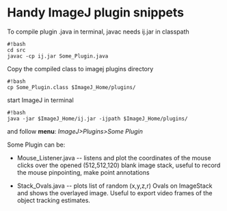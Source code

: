 # Handy ImageJ plugin snippets

To compile plugin .java in terminal, javac needs ij.jar in classpath
```
#!bash
cd src
javac -cp ij.jar Some_Plugin.java

```
Copy the compiled class to imagej plugins directory
```
#!bash
cp Some_Plugin.class $ImageJ_Home/plugins/
```
start ImageJ in terminal
```
#!bash
java -jar $ImageJ_Home/ij.jar -ijpath $ImageJ_Home/plugins/
```
and follow **menu**: *ImageJ>Plugins>Some Plugin*

Some Plugin can be:

* Mouse_Listener.java -- listens and plot the coordinates of the mouse clicks over the opened (512,512,120) blank image stack, useful to record the mouse pinpointing, make point annotations

* Stack_Ovals.java -- plots list of random (x,y,z,r) Ovals on ImageStack and shows the overlayed image. Useful to export video frames of the object tracking estimates.